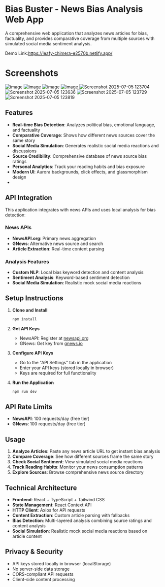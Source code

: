 # Bias Buster - News Bias Analysis Web App

A comprehensive web application that analyzes news articles for bias, factuality, and provides comparative coverage from multiple sources with simulated social media sentiment analysis.

Demo Link:https://leafy-chimera-e2570b.netlify.app/

# Screenshots
![image](https://github.com/user-attachments/assets/e54a5fe1-9f9e-4a9c-b4b2-392aa9bac762)
![image](https://github.com/user-attachments/assets/5eefae34-9f95-4711-b469-3184dbe652c3)
![image](https://github.com/user-attachments/assets/659a27a7-8bc1-4136-99f8-bd4bda72a534)
![image](https://github.com/user-attachments/assets/0fe17c63-e048-40c5-a077-fa69cd3ad9a2)
![Screenshot 2025-07-05 123704](https://github.com/user-attachments/assets/4e9de2ff-1b99-4e49-9b27-05f277287336)
![Screenshot 2025-07-05 123636](https://github.com/user-attachments/assets/27834fe8-481c-4f23-a533-b707f8022f16)
![Screenshot 2025-07-05 123729](https://github.com/user-attachments/assets/75083a4c-6cc7-425d-8cd6-e7261c40a436)
![Screenshot 2025-07-05 123819](https://github.com/user-attachments/assets/45577e2f-927e-44bb-941a-8aad496658a5)






## Features

- **Real-time Bias Detection**: Analyzes political bias, emotional language, and factuality
- **Comparative Coverage**: Shows how different news sources cover the same story
- **Social Media Simulation**: Generates realistic social media reactions and discussions
- **Source Credibility**: Comprehensive database of news source bias ratings
- **Personal Analytics**: Track your reading habits and bias exposure
- **Modern UI**: Aurora backgrounds, click effects, and glassmorphism design
- 

## API Integration

This application integrates with news APIs and uses local analysis for bias detection:

### News APIs
- **NewsAPI.org**: Primary news aggregation
- **GNews**: Alternative news source and search
- **Article Extraction**: Real-time content parsing

### Analysis Features
- **Custom NLP**: Local bias keyword detection and content analysis
- **Sentiment Analysis**: Keyword-based sentiment detection
- **Social Media Simulation**: Realistic mock social media reactions

## Setup Instructions

1. **Clone and Install**
   ```bash
   npm install
   ```

2. **Get API Keys**
   - NewsAPI: Register at [newsapi.org](https://newsapi.org)
   - GNews: Get key from [gnews.io](https://gnews.io)

3. **Configure API Keys**
   - Go to the "API Settings" tab in the application
   - Enter your API keys (stored locally in browser)
   - Keys are required for full functionality

4. **Run the Application**
   ```bash
   npm run dev
   ```

## API Rate Limits

- **NewsAPI**: 100 requests/day (free tier)
- **GNews**: 100 requests/day (free tier)

## Usage

1. **Analyze Articles**: Paste any news article URL to get instant bias analysis
2. **Compare Coverage**: See how different sources frame the same story
3. **Check Social Sentiment**: View simulated social media reactions
4. **Track Reading Habits**: Monitor your news consumption patterns
5. **Explore Sources**: Browse comprehensive news source directory

## Technical Architecture

- **Frontend**: React + TypeScript + Tailwind CSS
- **State Management**: React Context API
- **HTTP Client**: Axios for API requests
- **Content Extraction**: Custom article parsing with fallbacks
- **Bias Detection**: Multi-layered analysis combining source ratings and content analysis
- **Social Simulation**: Realistic mock social media reactions based on article content

## Privacy & Security

- API keys stored locally in browser (localStorage)
- No server-side data storage
- CORS-compliant API requests
- Client-side content processing


